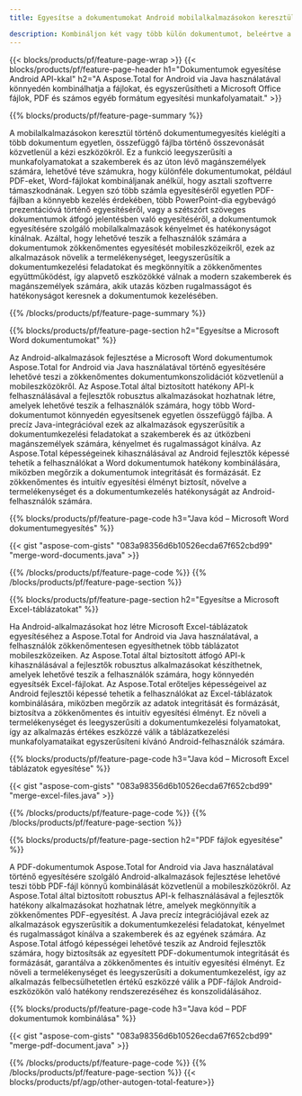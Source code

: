 ```yaml
---
title: Egyesítse a dokumentumokat Android mobilalkalmazásokon keresztül

description: Kombináljon két vagy több külön dokumentumot, beleértve a Microsoft Word, Excel, PowerPoint és PDF dokumentumokat, valamint mobilalkalmazásán keresztül. Tesztelje az összevonási eredményeket online.
---
```


{{< blocks/products/pf/feature-page-wrap >}}
{{< blocks/products/pf/feature-page-header h1="Dokumentumok egyesítése Android API-kkal" h2="A Aspose.Total for Android via Java használatával könnyedén kombinálhatja a fájlokat, és egyszerűsítheti a Microsoft Office fájlok, PDF és számos egyéb formátum egyesítési munkafolyamatait." >}}

{{% blocks/products/pf/feature-page-summary %}}

A mobilalkalmazásokon keresztül történő dokumentumegyesítés kielégíti a több dokumentum egyetlen, összefüggő fájlba történő összevonását közvetlenül a kézi eszközökről. Ez a funkció leegyszerűsíti a munkafolyamatokat a szakemberek és az úton lévő magánszemélyek számára, lehetővé téve számukra, hogy különféle dokumentumokat, például PDF-eket, Word-fájlokat kombináljanak anélkül, hogy asztali szoftverre támaszkodnának. Legyen szó több számla egyesítéséről egyetlen PDF-fájlban a könnyebb kezelés érdekében, több PowerPoint-dia egybevágó prezentációvá történő egyesítéséről, vagy a szétszórt szöveges dokumentumok átfogó jelentésben való egyesítéséről, a dokumentumok egyesítésére szolgáló mobilalkalmazások kényelmet és hatékonyságot kínálnak. Azáltal, hogy lehetővé teszik a felhasználók számára a dokumentumok zökkenőmentes egyesítését mobileszközeikről, ezek az alkalmazások növelik a termelékenységet, leegyszerűsítik a dokumentumkezelési feladatokat és megkönnyítik a zökkenőmentes együttműködést, így alapvető eszközökké válnak a modern szakemberek és magánszemélyek számára, akik utazás közben rugalmasságot és hatékonyságot keresnek a dokumentumok kezelésében.


{{% /blocks/products/pf/feature-page-summary  %}}

{{% blocks/products/pf/feature-page-section  h2="Egyesítse a Microsoft Word dokumentumokat" %}}

Az Android-alkalmazások fejlesztése a Microsoft Word dokumentumok Aspose.Total for Android via Java használatával történő egyesítésére lehetővé teszi a zökkenőmentes dokumentumkonszolidációt közvetlenül a mobileszközökről. Az Aspose.Total által biztosított hatékony API-k felhasználásával a fejlesztők robusztus alkalmazásokat hozhatnak létre, amelyek lehetővé teszik a felhasználók számára, hogy több Word-dokumentumot könnyedén egyesítsenek egyetlen összefüggő fájlba. A precíz Java-integrációval ezek az alkalmazások egyszerűsítik a dokumentumkezelési feladatokat a szakemberek és az útközbeni magánszemélyek számára, kényelmet és rugalmasságot kínálva. Az Aspose.Total képességeinek kihasználásával az Android fejlesztők képessé tehetik a felhasználókat a Word dokumentumok hatékony kombinálására, miközben megőrzik a dokumentumok integritását és formázását. Ez zökkenőmentes és intuitív egyesítési élményt biztosít, növelve a termelékenységet és a dokumentumkezelés hatékonyságát az Android-felhasználók számára.

{{% blocks/products/pf/feature-page-code h3="Java kód – Microsoft Word dokumentumegyesítés" %}}

{{< gist "aspose-com-gists" "083a98356d6b10526ecda67f652cbd99" "merge-word-documents.java" >}}

{{% /blocks/products/pf/feature-page-code  %}}
{{% /blocks/products/pf/feature-page-section %}}

{{% blocks/products/pf/feature-page-section  h2="Egyesítse a Microsoft Excel-táblázatokat" %}}

Ha Android-alkalmazásokat hoz létre Microsoft Excel-táblázatok egyesítéséhez a Aspose.Total for Android via Java használatával, a felhasználók zökkenőmentesen egyesíthetnek több táblázatot mobileszközeiken. Az Aspose.Total által biztosított átfogó API-k kihasználásával a fejlesztők robusztus alkalmazásokat készíthetnek, amelyek lehetővé teszik a felhasználók számára, hogy könnyedén egyesítsék Excel-fájlokat. Az Aspose.Total erőteljes képességeivel az Android fejlesztői képessé tehetik a felhasználókat az Excel-táblázatok kombinálására, miközben megőrzik az adatok integritását és formázását, biztosítva a zökkenőmentes és intuitív egyesítési élményt. Ez növeli a termelékenységet és leegyszerűsíti a dokumentumkezelési folyamatokat, így az alkalmazás értékes eszközzé válik a táblázatkezelési munkafolyamataikat egyszerűsíteni kívánó Android-felhasználók számára.


{{% blocks/products/pf/feature-page-code h3="Java kód – Microsoft Excel táblázatok egyesítése" %}}

{{< gist "aspose-com-gists" "083a98356d6b10526ecda67f652cbd99" "merge-excel-files.java" >}}

{{% /blocks/products/pf/feature-page-code  %}}
{{% /blocks/products/pf/feature-page-section %}}


{{% blocks/products/pf/feature-page-section  h2="PDF fájlok egyesítése" %}}

A PDF-dokumentumok Aspose.Total for Android via Java használatával történő egyesítésére szolgáló Android-alkalmazások fejlesztése lehetővé teszi több PDF-fájl könnyű kombinálását közvetlenül a mobileszközökről. Az Aspose.Total által biztosított robusztus API-k felhasználásával a fejlesztők hatékony alkalmazásokat hozhatnak létre, amelyek megkönnyítik a zökkenőmentes PDF-egyesítést. A Java precíz integrációjával ezek az alkalmazások egyszerűsítik a dokumentumkezelési feladatokat, kényelmet és rugalmasságot kínálva a szakemberek és az egyének számára. Az Aspose.Total átfogó képességei lehetővé teszik az Android fejlesztők számára, hogy biztosítsák az egyesített PDF-dokumentumok integritását és formázását, garantálva a zökkenőmentes és intuitív egyesítési élményt. Ez növeli a termelékenységet és leegyszerűsíti a dokumentumkezelést, így az alkalmazás felbecsülhetetlen értékű eszközzé válik a PDF-fájlok Android-eszközökön való hatékony rendszerezéséhez és konszolidálásához. 

{{% blocks/products/pf/feature-page-code h3="Java kód – PDF dokumentumok kombinálása" %}}

{{< gist "aspose-com-gists" "083a98356d6b10526ecda67f652cbd99" "merge-pdf-document.java" >}}

{{% /blocks/products/pf/feature-page-code  %}}
{{% /blocks/products/pf/feature-page-section %}}
{{< blocks/products/pf/agp/other-autogen-total-feature>}}